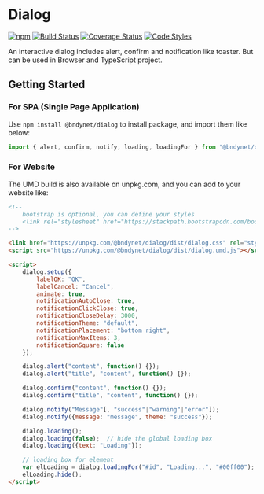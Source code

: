 # Dialog

[![npm](https://img.shields.io/npm/v/@bndynet/dialog.svg)](https://www.npmjs.com/package/@bndynet/dialog)
[![Build Status](https://travis-ci.com/bndynet/dialog.svg?branch=master)](https://travis-ci.com/bndynet/dialog)
[![Coverage Status](https://coveralls.io/repos/github/bndynet/dialog/badge.svg?branch=master)](https://coveralls.io/github/bndynet/dialog?branch=master)
[![Code Styles](https://img.shields.io/badge/Code_Style-Prettier-ff69b4.svg)](https://github.com/prettier/prettier)

An interactive dialog includes alert, confirm and notification like toaster. But can be used in Browser and TypeScript project.

## Getting Started

### For SPA (Single Page Application)

Use `npm install @bndynet/dialog` to install package, and import them like below:

```typescript
import { alert, confirm, notify, loading, loadingFor } from "@bndynet/dialog";
```

### For Website

The UMD build is also available on unpkg.com, and you can add to your website like:

```html
<!--
    bootstrap is optional, you can define your styles
    <link rel="stylesheet" href="https://stackpath.bootstrapcdn.com/bootstrap/4.2.1/css/bootstrap.min.css">
-->

<link href="https://unpkg.com/@bndynet/dialog/dist/dialog.css" rel="stylesheet" type="text/css" />
<script src="https://unpkg.com/@bndynet/dialog/dist/dialog.umd.js"></script>

<script>
    dialog.setup({
        labelOK: "OK",
        labelCancel: "Cancel",
        animate: true,
        notificationAutoClose: true,
        notificationClickClose: true,
        notificationCloseDelay: 3000,
        notificationTheme: "default",
        notificationPlacement: "bottom right",
        notificationMaxItems: 3,
        notificationSquare: false
    });

    dialog.alert("content", function() {});
    dialog.alert("title", "content", function() {});

    dialog.confirm("content", function() {});
    dialog.confirm("title", "content", function() {});

    dialog.notify("Message"[, "success"|"warning"|"error"]);
    dialog.notify({message: "message", theme: "success"});

    dialog.loading();
    dialog.loading(false);  // hide the global loading box
    dialog.loading({text: "Loading"});

    // loading box for element
    var elLoading = dialog.loadingFor("#id", "Loading...", "#00ff00");
    elLoading.hide();
</script>
```